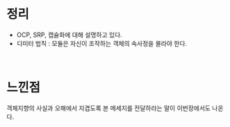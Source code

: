 # 정리
* OCP, SRP, 캡슐화에 대해 설명하고 있다.
* 디미터 법칙 : 모듈은 자신이 조작하는 객체의 속사정을 몰라야 한다.

<br>

# 느낀점
객체지향의 사실과 오해에서 지겹도록 본 메세지를 전달하라는 말이 이번장에서도 나온다.

